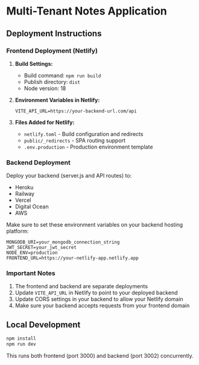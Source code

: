 # Multi-Tenant Notes Application

## Deployment Instructions

### Frontend Deployment (Netlify)

1. **Build Settings:**
   - Build command: `npm run build`
   - Publish directory: `dist`
   - Node version: 18

2. **Environment Variables in Netlify:**
   ```
   VITE_API_URL=https://your-backend-url.com/api
   ```

3. **Files Added for Netlify:**
   - `netlify.toml` - Build configuration and redirects
   - `public/_redirects` - SPA routing support
   - `.env.production` - Production environment template

### Backend Deployment

Deploy your backend (server.js and API routes) to:
- Heroku
- Railway
- Vercel
- Digital Ocean
- AWS

Make sure to set these environment variables on your backend hosting platform:
```
MONGODB_URI=your_mongodb_connection_string
JWT_SECRET=your_jwt_secret
NODE_ENV=production
FRONTEND_URL=https://your-netlify-app.netlify.app
```

### Important Notes

1. The frontend and backend are separate deployments
2. Update `VITE_API_URL` in Netlify to point to your deployed backend
3. Update CORS settings in your backend to allow your Netlify domain
4. Make sure your backend accepts requests from your frontend domain

## Local Development

```bash
npm install
npm run dev
```

This runs both frontend (port 3000) and backend (port 3002) concurrently.